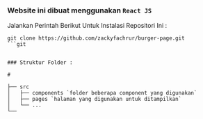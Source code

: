 ### Website ini dibuat menggunakan `React JS`

Jalankan Perintah Berikut Untuk Instalasi Repositori Ini :
```
git clone https://github.com/zackyfachrur/burger-page.git
```git


### Struktur Folder : 

#

├── src                   
│   ├── components `folder beberapa component yang digunakan`              
│   ├── pages `halaman yang digunakan untuk ditampilkan`     
│   └── ...                
└── 
